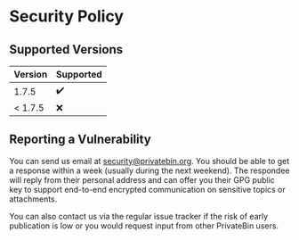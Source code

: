 # Security Policy

## Supported Versions

| Version | Supported          |
| ------- | ------------------ |
| 1.7.5   | :heavy_check_mark: |
| < 1.7.5 | :x:                |

## Reporting a Vulnerability

You can send us email at security@privatebin.org. You should be able to get
a response within a week (usually during the next weekend). The respondee will
reply from their personal address and can offer you their GPG public key to
support end-to-end encrypted communication on sensitive topics or attachments.

You can also contact us via the regular issue tracker if the risk of early
publication is low or you would request input from other PrivateBin users.
